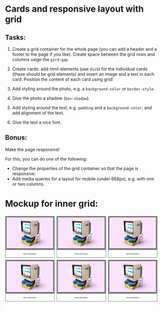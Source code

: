 # Cards and responsive layout with grid


## Tasks: 
1. Create a grid container for the whole page (you can add a header and a footer to the page if you like). Create space between the grid rows and columns usign the `gird-gap`

2. Create cards: add html-elements (use `div`s) for the individual cards (these should be grid elements) and insert an image and a text in each card. Position the content of each card using grid!

3. Add styling around the photo, e.g.  a `background-color` or `border-style`.

4. Give the photo a shadow (`box-shadow`).

5. Add styling around the text, e.g. `padding` and a `background-color`, and add alignment of the text.

6. Give the text a nice font.


## Bonus:

Make the page responsive! 

For this, you can do *one* of the following:

- Change the properties of the grid container so that the page is responsive.
- Add media queries for a layout for mobile (under 668px), e.g. with one or two columns.



# Mockup for inner grid:

![image](./mockup.png)
